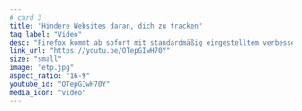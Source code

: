 ```yaml
---
# card 3
title: "Hindere Websites daran, dich zu tracken"
tag_label: "Video"
desc: "Firefox kommt ab sofort mit standardmäßig eingestelltem verbesserten Tracking-Schutz und hindert Seiten daran, dir durchs Web zu folgen."
link_url: "https://youtu.be/OTepGIwH70Y"
size: "small"
image: "etp.jpg"
aspect_ratio: "16-9"
youtube_id: "OTepGIwH70Y"
media_icon: "video"
---
```

